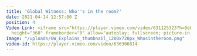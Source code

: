 ```yaml
---
title: 'Global Witness: Who''s in the room?'
date: 2021-04-14 12:57:00 Z
position: 4
Video Link: <iframe src="https://player.vimeo.com/video/631125323?h=9e8646e13c" width="640"
  height="360" frameborder="0" allow="autoplay; fullscreen; picture-in-picture" allowfullscreen></iframe>
Image: "/uploads/GW_Explains_thumbnail_1280x720px_Whosintheroom.png"
video-id: https://player.vimeo.com/video/636306814
---
```


